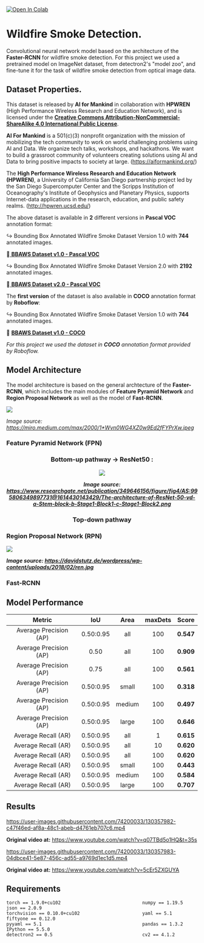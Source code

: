 [![Open In Colab](https://colab.research.google.com/assets/colab-badge.svg)](https://colab.research.google.com/github/JasonManesis/Convolutional-Neural-Network-Classifier-MNIST/blob/main/CNN_MNIST_PyTorch_VISUALS.ipynb)

# Wildfire Smoke Detection.
Convolutional neural network model based on the architecture of the **Faster-RCNN** for wildfire smoke detection. For this project we used a pretrained model on ImageNet dataset, from detectron2's "model zoo", and fine-tune it for the task of wildfire smoke detection from optical image data.

## Dataset Properties.
<div align="left">
 
This dataset is released by **AI for Mankind** in collaboration with **HPWREN** (High Performance Wireless Research and Education Network), and is licensed under the [**Creative Commons Attribution-NonCommercial-ShareAlike 4.0 International Public License**](https://creativecommons.org/licenses/by-nc-sa/4.0/). 
 
 **AI For Mankind** is a 501(c)(3) nonprofit organization with the mission of mobilizing the tech community to work on world challenging problems using AI and Data. We organize tech talks, workshops, and hackathons. We want to build a grassroot community of volunteers creating solutions using AI and Data to bring positive impacts to society at large.       (https://aiformankind.org/) 
 
The **High Performance Wireless Research and Education Network (HPWREN)**, a University of California San Diego partnership project led by the San Diego Supercomputer Center and the Scripps Institution of Oceanography's Institute of Geophysics and Planetary Physics, supports Internet-data applications in the research, education, and public safety realms. (http://hpwren.ucsd.edu/)
 
 
The above dataset is available in **2** different versions in **Pascal VOC** annotation format:
 
 :arrow_right_hook:   Bounding Box Annotated Wildfire Smoke Dataset Version 1.0 with **744** annotated images. 
 
 :link:[ **BBAWS Dataset v1.0 - Pascal VOC**](https://drive.google.com/file/d/1sEB77bfp2yMkgsSW9703vwDHol_cK6D5/view?usp=sharing)
 
 :arrow_right_hook:  Bounding Box Annotated Wildfire Smoke Dataset Version 2.0 with **2192** annotated images. 
 
:link:[ **BBAWS Dataset v2.0 - Pascal VOC**](https://drive.google.com/drive/folders/1IKXN2-hxTrEQsIIKOxiUAuLgoxubA9Wq?usp=sharing)

The **first version** of the dataset is also available in **COCO** annotation format by **Roboflow**:
 
:arrow_right_hook: Bounding Box Annotated Wildfire Smoke Dataset Version 1.0 with **744** annotated images. 
 
 :link: [ **BBAWS Dataset v1.0 - COCO**]( https://public.roboflow.com/object-detection/wildfire-smoke)
 


_For this project we used the dataset in **COCO** annotation format provided by Roboflow._

</div align="left">

## Model Architecture
The model architecture is based on the general archtecture of the **Faster-RCNN**, which includes the main modules of **Feature Pyramid Network** and **Region Proposal Network** as well as the model of **Fast-RCNN**.

<img src="https://miro.medium.com/max/2000/1*Wvn0WG4XZ0w9Ed2fFYPrXw.jpeg">

_Image source: https://miro.medium.com/max/2000/1*Wvn0WG4XZ0w9Ed2fFYPrXw.jpeg_

### **Feature Pyramid Network (FPN)**

<div align="center">
 
### Bottom-up pathway -> ResNet50 :
<img src="https://www.researchgate.net/publication/349646156/figure/fig4/AS:995806349897731@1614430143429/The-architecture-of-ResNet-50-vd-a-Stem-block-b-Stage1-Block1-c-Stage1-Block2.png">
 
_**Image source: https://www.researchgate.net/publication/349646156/figure/fig4/AS:995806349897731@1614430143429/The-architecture-of-ResNet-50-vd-a-Stem-block-b-Stage1-Block1-c-Stage1-Block2.png**_ 

### Top-down pathway
</div align="center">


### **Region Proposal Network (RPN)**

<img src="https://davidstutz.de/wordpress/wp-content/uploads/2018/02/ren.jpg">
 
_**Image source: https://davidstutz.de/wordpress/wp-content/uploads/2018/02/ren.jpg**_ 





### **Fast-RCNN**


## Model Performance

|          Metric        |         IoU     |      Area   |      maxDets |   Score  |
|:----------------------:|:---------------:|:-----------:|:------------:|:--------:|
|Average Precision  (AP) |0.50:0.95        |    all      | 100          | **0.547**|
|Average Precision  (AP) |0.50             |    all      |100           | **0.909**|
|Average Precision  (AP) |0.75             |    all      | 100          | **0.561**|
|Average Precision  (AP) |0.50:0.95        |  small      | 100          | **0.318**|
|Average Precision  (AP) |0.50:0.95        | medium      | 100          | **0.497**|
|Average Precision  (AP) |0.50:0.95        | large       |         100  | **0.646**|
|Average Recall     (AR) |0.50:0.95        | all         | 1            | **0.615**|
|Average Recall     (AR) |0.50:0.95        | all         |10            | **0.620**|
|Average Recall     (AR) |0.50:0.95        | all         | 100          | **0.620**|
|Average Recall     (AR) |0.50:0.95        | small       | 100          | **0.443**|
|Average Recall     (AR) |0.50:0.95        | medium      | 100          | **0.584**|
|Average Recall     (AR) |0.50:0.95        | large       | 100          | **0.707**|


## Results

https://user-images.githubusercontent.com/74200033/130357982-c47f46ed-af8a-48c1-abeb-d4761eb707c6.mp4

**Original video at:** https://www.youtube.com/watch?v=q07TBd5o1HQ&t=35s

https://user-images.githubusercontent.com/74200033/130357983-04dbce41-5e87-456c-ad55-a9769d1ec1d5.mp4

**Original video at:** https://www.youtube.com/watch?v=5cEr5ZXGUYA


## Requirements

    torch == 1.9.0+cu102                              numpy == 1.19.5                            json == 2.0.9
    torchvision == 0.10.0+cu102                       yaml == 5.1                                fiftyone == 0.12.0
    pyyaml == 5.1                                     pandas == 1.3.2                            IPython == 5.5.0
    detectron2 == 0.5                                 cv2 == 4.1.2
                  
  

